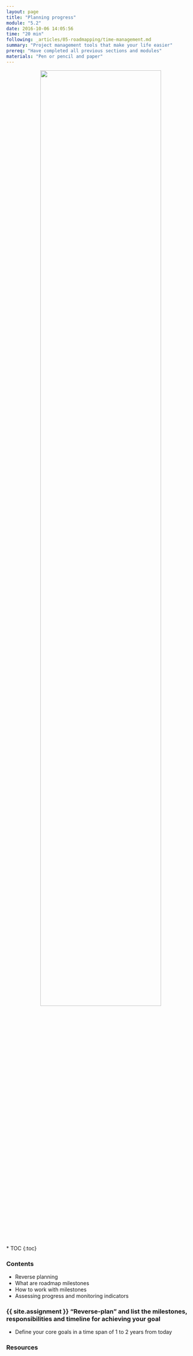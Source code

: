 ```yaml
---
layout: page
title: "Planning progress"
module: "5.2"
date: 2016-10-06 14:05:56
time: "20 min"
following: _articles/05-roadmapping/time-management.md
summary: "Project management tools that make your life easier"
prereq: "Have completed all previous sections and modules"
materials: "Pen or pencil and paper"
---
```

<p align="center">
<img src="https://raw.githubusercontent.com/ohwmakers/OHM-curriculum/gh-pages/img/work_in_progress_banner.svg" width="80%"/>
</p>
* TOC
{:toc}

### Contents
- Reverse planning
- What are roadmap milestones
- How to work with milestones
- Assessing progress and monitoring indicators

### {{ site.assignment }} “Reverse-plan” and list the milestones, responsibilities and timeline for achieving your goal
- Define your core goals in a time span of 1 to 2 years from today

### Resources
